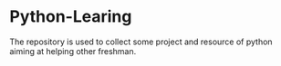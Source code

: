 # Python-Learing
The repository is used to collect some project and resource of python aiming at helping other freshman.

